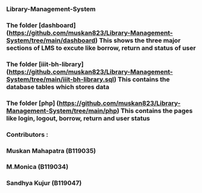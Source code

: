 ### Library-Management-System
### The folder [dashboard] (https://github.com/muskan823/Library-Management-System/tree/main/dashboard) This shows the three major sections of LMS to excute like borrow, return and status of user
### The folder [iiit-bh-library] (https://github.com/muskan823/Library-Management-System/tree/main/iiit-bh-library.sql) This contains the database tables which stores data
### The folder [php] (https://github.com/muskan823/Library-Management-System/tree/main/php) This contains the pages like login, logout, borrow, return and user status
### Contributors : 
### Muskan Mahapatra (B119035)
### M.Monica (B119034)
### Sandhya Kujur (B119047)
